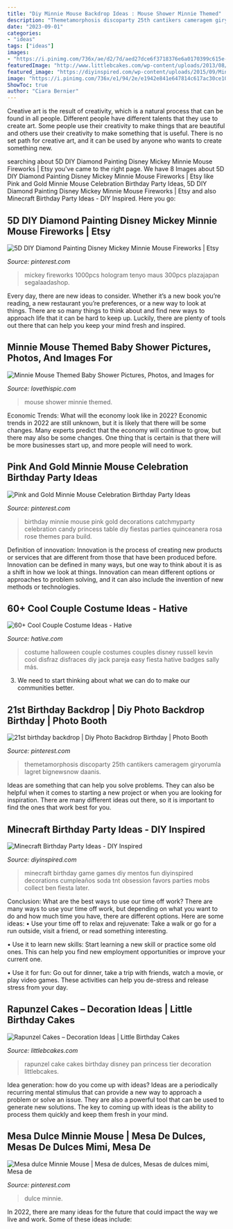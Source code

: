 ```yaml
---
title: "Diy Minnie Mouse Backdrop Ideas : Mouse Shower Minnie Themed"
description: "Themetamorphosis discoparty 25th cantikers cameragem giryorumla lagret bignewsnow daanis"
date: "2023-09-01"
categories:
- "ideas"
tags: ["ideas"]
images:
- "https://i.pinimg.com/736x/ae/d2/7d/aed27dce6f3718376e6a0170399c615e--birthday-party-ideas-princess-decorations.jpg?b=t"
featuredImage: "http://www.littlebcakes.com/wp-content/uploads/2013/08/Rapunzel-Cake-Pan.jpg"
featured_image: "https://diyinspired.com/wp-content/uploads/2015/09/Minecraft-TNT-Party-Game.jpg"
image: "https://i.pinimg.com/736x/e1/94/2e/e1942e841e647814c617ac30ce10e78b.jpg"
ShowToc: true
author: "Ciara Bernier"
---
```



Creative art is the result of creativity, which is a natural process that can be found in all people. Different people have different talents that they use to create art. Some people use their creativity to make things that are beautiful and others use their creativity to make something that is useful. There is no set path for creative art, and it can be used by anyone who wants to create something new.

	

		
searching about 5D DIY Diamond Painting Disney Mickey Minnie Mouse Fireworks | Etsy you've came to the right page. We have 8 Images about 5D DIY Diamond Painting Disney Mickey Minnie Mouse Fireworks | Etsy like Pink and Gold Minnie Mouse Celebration Birthday Party Ideas, 5D DIY Diamond Painting Disney Mickey Minnie Mouse Fireworks | Etsy and also Minecraft Birthday Party Ideas - DIY Inspired. Here you go:
		
    
## 5D DIY Diamond Painting Disney Mickey Minnie Mouse Fireworks | Etsy

<img loading=lazy src="https://i.pinimg.com/736x/e1/94/2e/e1942e841e647814c617ac30ce10e78b.jpg" onerror="this.onerror=null;this.src='https://tse4.mm.bing.net/th?id=OIP.QtygTkBA7r75AHUI7mrHJAHaJ4&amp;pid=15.1';" alt="5D DIY Diamond Painting Disney Mickey Minnie Mouse Fireworks | Etsy">

_Source: pinterest.com_

>mickey fireworks 1000pcs hologram tenyo maus 300pcs plazajapan segalaadashop. 

	

Every day, there are new ideas to consider. Whether it’s a new book you’re reading, a new restaurant you’re preferences, or a new way to look at things. There are so many things to think about and find new ways to approach life that it can be hard to keep up. Luckily, there are plenty of tools out there that can help you keep your mind fresh and inspired.

    
## Minnie Mouse Themed Baby Shower Pictures, Photos, And Images For

<img loading=lazy src="http://www.lovethispic.com/uploaded_images/310328-Minnie-Mouse-Themed-Baby-Shower.jpg" onerror="this.onerror=null;this.src='https://tse2.mm.bing.net/th?id=OIP.2dEzxUUAiNHXCVe5LharhgHaLU&amp;pid=15.1';" alt="Minnie Mouse Themed Baby Shower Pictures, Photos, and Images for">

_Source: lovethispic.com_

>mouse shower minnie themed. 

	

Economic Trends: What will the economy look like in 2022?
Economic trends in 2022 are still unknown, but it is likely that there will be some changes. Many experts predict that the economy will continue to grow, but there may also be some changes. One thing that is certain is that there will be more businesses start up, and more people will need to work.

    
## Pink And Gold Minnie Mouse Celebration Birthday Party Ideas

<img loading=lazy src="https://i.pinimg.com/736x/ae/d2/7d/aed27dce6f3718376e6a0170399c615e--birthday-party-ideas-princess-decorations.jpg?b=t" onerror="this.onerror=null;this.src='https://tse4.mm.bing.net/th?id=OIP.Roby16mun7X8AskRigoSnAHaKE&amp;pid=15.1';" alt="Pink and Gold Minnie Mouse Celebration Birthday Party Ideas">

_Source: pinterest.com_

>birthday minnie mouse pink gold decorations catchmyparty celebration candy princess table diy fiestas parties quinceanera rosa rose themes para build. 

	

Definition of innovation:
Innovation is the process of creating new products or services that are different from those that have been produced before. Innovation can be defined in many ways, but one way to think about it is as a shift in how we look at things. Innovation can mean different options or approaches to problem solving, and it can also include the invention of new methods or technologies.

    
## 60+ Cool Couple Costume Ideas - Hative

<img loading=lazy src="https://hative.com/wp-content/uploads/2016/10/couple-costumes/26-couple-costume-ideas-2.jpg" onerror="this.onerror=null;this.src='https://tse2.mm.bing.net/th?id=OIP.1yWmBplmCAEX-ZJbpT-nzwHaJ4&amp;pid=15.1';" alt="60+ Cool Couple Costume Ideas - Hative">

_Source: hative.com_

>costume halloween couple costumes couples disney russell kevin cool disfraz disfraces diy jack pareja easy fiesta hative badges sally más. 

	

3. We need to start thinking about what we can do to make our communities better.

    
## 21st Birthday Backdrop | Diy Photo Backdrop Birthday | Photo Booth

<img loading=lazy src="https://i.pinimg.com/736x/ef/20/c8/ef20c8eed88873af34be90cdd728e4d0.jpg" onerror="this.onerror=null;this.src='https://tse1.mm.bing.net/th?id=OIP.rfxKisQdJimPhidFEV_dvAHaJ3&amp;pid=15.1';" alt="21st birthday backdrop | Diy Photo Backdrop Birthday | Photo Booth">

_Source: pinterest.com_

>themetamorphosis discoparty 25th cantikers cameragem giryorumla lagret bignewsnow daanis. 

	

Ideas are something that can help you solve problems. They can also be helpful when it comes to starting a new project or when you are looking for inspiration. There are many different ideas out there, so it is important to find the ones that work best for you.

    
## Minecraft Birthday Party Ideas - DIY Inspired

<img loading=lazy src="https://diyinspired.com/wp-content/uploads/2015/09/Minecraft-TNT-Party-Game.jpg" onerror="this.onerror=null;this.src='https://tse3.mm.bing.net/th?id=OIP.eSFJIcPJOIWsgKTbtEOryAHaLH&amp;pid=15.1';" alt="Minecraft Birthday Party Ideas - DIY Inspired">

_Source: diyinspired.com_

>minecraft birthday game games diy mentos fun diyinspired decorations cumpleaños soda tnt obsession favors parties mobs collect ben fiesta later. 

	

Conclusion: What are the best ways to use our time off work?
There are many ways to use your time off work, but depending on what you want to do and how much time you have, there are different options. Here are some ideas: 
• Use your time off to relax and rejuvenate: Take a walk or go for a run outside, visit a friend, or read something interesting. 

• Use it to learn new skills: Start learning a new skill or practice some old ones. This can help you find new employment opportunities or improve your current one. 

• Use it for fun: Go out for dinner, take a trip with friends, watch a movie, or play video games. These activities can help you de-stress and release stress from your day.

    
## Rapunzel Cakes – Decoration Ideas | Little Birthday Cakes

<img loading=lazy src="http://www.littlebcakes.com/wp-content/uploads/2013/08/Rapunzel-Cake-Pan.jpg" onerror="this.onerror=null;this.src='https://tse3.mm.bing.net/th?id=OIP.tqgWB2Q-8wN5bo5QcUhSjQHaKI&amp;pid=15.1';" alt="Rapunzel Cakes – Decoration Ideas | Little Birthday Cakes">

_Source: littlebcakes.com_

>rapunzel cake cakes birthday disney pan princess tier decoration littlebcakes. 

	

Idea generation: how do you come up with ideas?
Ideas are a periodically recurring mental stimulus that can provide a new way to approach a problem or solve an issue. They are also a powerful tool that can be used to generate new solutions. The key to coming up with ideas is the ability to process them quickly and keep them fresh in your mind.

    
## Mesa Dulce Minnie Mouse | Mesa De Dulces, Mesas De Dulces Mimi, Mesa De

<img loading=lazy src="https://i.pinimg.com/736x/cf/24/9f/cf249f0d7e9090ac7cfacd96dd040caf.jpg" onerror="this.onerror=null;this.src='https://tse4.mm.bing.net/th?id=OIP.qtQCqfFQT4TSwAVGzbaVwwHaMV&amp;pid=15.1';" alt="Mesa dulce Minnie Mouse | Mesa de dulces, Mesas de dulces mimi, Mesa de">

_Source: pinterest.com_

>dulce minnie. 

	

In 2022, there are many ideas for the future that could impact the way we live and work. Some of these ideas include:

